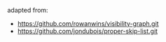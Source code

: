 adapted from:<br/>
- https://github.com/rowanwins/visibility-graph.git<br/>
- https://github.com/jondubois/proper-skip-list.git<br/>
